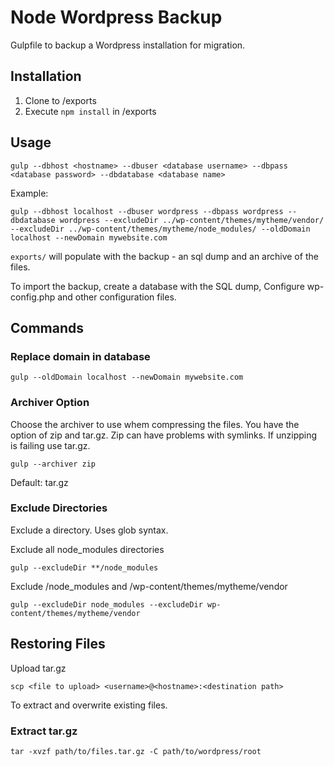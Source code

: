 # Node Wordpress Backup
Gulpfile to backup a Wordpress installation for migration.

## Installation
1. Clone to /exports
2. Execute `npm install` in /exports

## Usage
```ssh
gulp --dbhost <hostname> --dbuser <database username> --dbpass <database password> --dbdatabase <database name>
```

Example:
```sssh
gulp --dbhost localhost --dbuser wordpress --dbpass wordpress --dbdatabase wordpress --excludeDir ../wp-content/themes/mytheme/vendor/ --excludeDir ../wp-content/themes/mytheme/node_modules/ --oldDomain localhost --newDomain mywebsite.com
```

`exports/` will populate with the backup - an sql dump and an archive of the files.

To import the backup, create a database with the SQL dump, Configure wp-config.php and other configuration files.

## Commands

### Replace domain in database
```ssh
gulp --oldDomain localhost --newDomain mywebsite.com
```

### Archiver Option
Choose the archiver to use whem compressing the files. You have the option of zip and tar.gz. Zip can have problems with symlinks. If unzipping is failing use tar.gz.
```ssh
gulp --archiver zip
```
Default: tar.gz

### Exclude Directories
Exclude a directory. Uses glob syntax.

Exclude all node_modules directories
```ssh
gulp --excludeDir **/node_modules
```

Exclude /node_modules and /wp-content/themes/mytheme/vendor
```ssh
gulp --excludeDir node_modules --excludeDir wp-content/themes/mytheme/vendor
```

## Restoring Files
Upload tar.gz
```ssh
scp <file to upload> <username>@<hostname>:<destination path>
```
To extract and overwrite existing files.
### Extract tar.gz
```ssh
tar -xvzf path/to/files.tar.gz -C path/to/wordpress/root
```